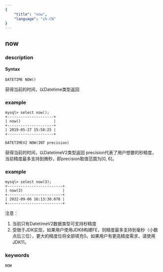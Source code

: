 ```yaml
---
{
    "title": "now",
    "language": "zh-CN"
}
---
```


<!-- 
Licensed to the Apache Software Foundation (ASF) under one
or more contributor license agreements.  See the NOTICE file
distributed with this work for additional information
regarding copyright ownership.  The ASF licenses this file
to you under the Apache License, Version 2.0 (the
"License"); you may not use this file except in compliance
with the License.  You may obtain a copy of the License at

  http://www.apache.org/licenses/LICENSE-2.0

Unless required by applicable law or agreed to in writing,
software distributed under the License is distributed on an
"AS IS" BASIS, WITHOUT WARRANTIES OR CONDITIONS OF ANY
KIND, either express or implied.  See the License for the
specific language governing permissions and limitations
under the License.
-->

## now
### description
#### Syntax

`DATETIME NOW()`


获得当前的时间，以Datetime类型返回

### example

```
mysql> select now();
+---------------------+
| now()               |
+---------------------+
| 2019-05-27 15:58:25 |
+---------------------+
```

`DATETIMEV2 NOW(INT precision)`


获得当前的时间，以DatetimeV2类型返回
precision代表了用户想要的秒精度，当前精度最多支持到微秒，即precision取值范围为[0, 6]。

### example

```
mysql> select now(3);
+-------------------------+
| now(3)                  |
+-------------------------+
| 2022-09-06 16:13:30.078 |
+-------------------------+
```

注意：
1. 当前只有DatetimeV2数据类型可支持秒精度
2. 受限于JDK实现，如果用户使用JDK8构建FE，则精度最多支持到毫秒（小数点后三位），更大的精度位将全部填充0。如果用户有更高精度需求，请使用JDK11。

### keywords

    NOW
